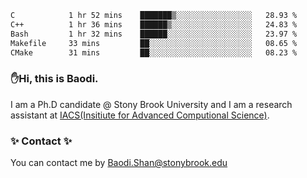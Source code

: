 <!--START_SECTION:waka-->

```txt
C            1 hr 52 mins    ███████▒░░░░░░░░░░░░░░░░░   28.93 %
C++          1 hr 36 mins    ██████▒░░░░░░░░░░░░░░░░░░   24.83 %
Bash         1 hr 32 mins    ██████░░░░░░░░░░░░░░░░░░░   23.97 %
Makefile     33 mins         ██░░░░░░░░░░░░░░░░░░░░░░░   08.65 %
CMake        31 mins         ██░░░░░░░░░░░░░░░░░░░░░░░   08.23 %
```

<!--END_SECTION:waka-->

### ✋Hi, this is Baodi. 

I am a Ph.D candidate @ Stony Brook University and I am a research assistant at [IACS(Insitiute for Advanced Computional Science)](https://iacs.stonybrook.edu/).

### ✨ Contact ✨

You can contact me by [Baodi.Shan@stonybrook.edu](mailto:Baodi.Shan@stonybrook.edu)





<!--
[![Anurag's GitHub stats](https://github-readme-stats.vercel.app/api?username=lwshanbd&theme=jolly&show_icons=true&count_private=true&include_all_commits=true)](https://github.com/anuraghazra/github-readme-stats)
**lwshanbd/lwshanbd** is a ✨ _special_ ✨ repository because its `README.md` (this file) appears on your GitHub profile.

Here are some ideas to get you started:

- 🔭 I’m currently working on ...
- 🌱 I’m currently learning ...
- 👯 I’m looking to collaborate on ...
- 🤔 I’m looking for help with ...
- 💬 Ask me about ...
- 📫 How to reach me: ...
- 😄 Pronouns: ...
- ⚡ Fun fact: ...
-->
